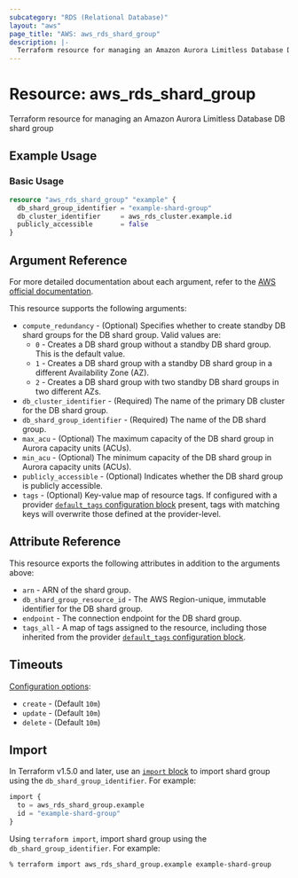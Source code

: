 ```yaml
---
subcategory: "RDS (Relational Database)"
layout: "aws"
page_title: "AWS: aws_rds_shard_group"
description: |-
  Terraform resource for managing an Amazon Aurora Limitless Database DB shard group.
---
```


# Resource: aws_rds_shard_group

Terraform resource for managing an Amazon Aurora Limitless Database DB shard group

## Example Usage

### Basic Usage

```terraform
resource "aws_rds_shard_group" "example" {
  db_shard_group_identifier = "example-shard-group"
  db_cluster_identifier     = aws_rds_cluster.example.id
  publicly_accessible       = false
}
```

## Argument Reference

For more detailed documentation about each argument, refer to the [AWS official documentation](https://docs.aws.amazon.com/cli/latest/reference/rds/create-integration.html).

This resource supports the following arguments:

* `compute_redundancy` - (Optional) Specifies whether to create standby DB shard groups for the DB shard group. Valid values are:
    * `0` - Creates a DB shard group without a standby DB shard group. This is the default value.
    * `1` - Creates a DB shard group with a standby DB shard group in a different Availability Zone (AZ).
    * `2` - Creates a DB shard group with two standby DB shard groups in two different AZs.
* `db_cluster_identifier` - (Required) The name of the primary DB cluster for the DB shard group.
* `db_shard_group_identifier` - (Required) The name of the DB shard group.
* `max_acu` - (Optional) The maximum capacity of the DB shard group in Aurora capacity units (ACUs).
* `min_acu` - (Optional) The minimum capacity of the DB shard group in Aurora capacity units (ACUs).
* `publicly_accessible` - (Optional) Indicates whether the DB shard group is publicly accessible.
* `tags` - (Optional) Key-value map of resource tags. If configured with a provider [`default_tags` configuration block](https://registry.terraform.io/providers/hashicorp/aws/latest/docs#default_tags-configuration-block) present, tags with matching keys will overwrite those defined at the provider-level.

## Attribute Reference

This resource exports the following attributes in addition to the arguments above:

* `arn` - ARN of the shard group.
* `db_shard_group_resource_id` - The AWS Region-unique, immutable identifier for the DB shard group.
* `endpoint` - The connection endpoint for the DB shard group.
* `tags_all` - A map of tags assigned to the resource, including those inherited from the provider [`default_tags` configuration block](https://registry.terraform.io/providers/hashicorp/aws/latest/docs#default_tags-configuration-block).

## Timeouts

[Configuration options](https://developer.hashicorp.com/terraform/language/resources/syntax#operation-timeouts):

* `create` - (Default `10m`)
* `update` - (Default `10m`)
* `delete` - (Default `10m`)

## Import

In Terraform v1.5.0 and later, use an [`import` block](https://developer.hashicorp.com/terraform/language/import) to import shard group using the `db_shard_group_identifier`. For example:

```terraform
import {
  to = aws_rds_shard_group.example
  id = "example-shard-group"
}
```

Using `terraform import`, import shard group using the `db_shard_group_identifier`. For example:

```console
% terraform import aws_rds_shard_group.example example-shard-group
```
